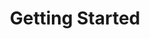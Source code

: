 ---
title: "Getting Started"
linkTitle: "Getting Started"
weight: 1
simple_list: true
type: docs
description: "Getting Started provides"
---